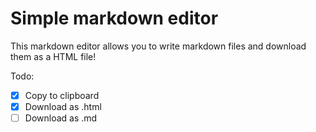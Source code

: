 # Simple markdown editor

This markdown editor allows you to write markdown files and download them as a HTML file!

Todo:

-   [x] Copy to clipboard
-   [x] Download as .html
-   [ ] Download as .md
